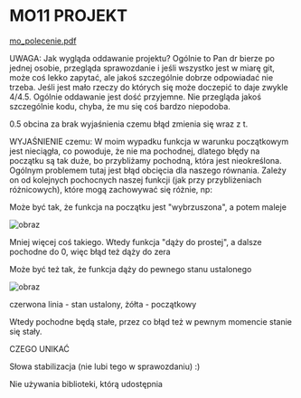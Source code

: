 # MO11 PROJEKT

[mo_polecenie.pdf](https://github.com/Kuboss949/MO11/files/11824493/mo_polecenie.pdf)



UWAGA:
Jak wygląda oddawanie projektu?
Ogólnie to Pan dr bierze po jednej osobie, przegląda sprawozdanie i jeśli wszystko jest w miarę git, może coś lekko zapytać, ale jakoś szczególnie dobrze odpowiadać nie trzeba. 
Jeśli jest mało rzeczy do których się może doczepić to daje zwykle 4/4.5. Ogólnie oddawanie jest dość przyjemne. Nie przegląda jakoś szczególnie kodu, chyba, że mu się coś bardzo niepodoba.

0.5 obcina za brak wyjaśnienia czemu błąd zmienia się wraz z t.

WYJAŚNIENIE czemu:
W moim wypadku funkcja w warunku początkowym jest nieciągła, co powoduje, że nie ma pochodnej, dlatego błędy na początku są tak duże, bo przybliżamy pochodną, która jest nieokreślona. 
Ogólnym problemem tutaj jest błąd obcięcia dla naszego równania. Zależy on od kolejnych pochocnych naszej funkcji (jak przy przybliżeniach różnicowych), które mogą zachowywać się różnie, np:

Może być tak, że funkcja na początku jest "wybrzuszona", a potem maleje

![obraz](https://github.com/Kuboss949/MO11/assets/101654879/b7249935-330b-48d3-8e8b-aa36d048beaa)

Mniej więcej coś takiego. Wtedy funkcja "dąży do prostej", a dalsze pochodne do 0, więc błąd też dąży do zera

Może być też tak, że funkcja dąży do pewnego stanu ustalonego

![obraz](https://github.com/Kuboss949/MO11/assets/101654879/d0e17ab0-ca02-4228-8810-19eb2b0341ca)

czerwona linia - stan ustalony, żółta - początkowy

Wtedy pochodne będą stałe, przez co błąd też w pewnym momencie stanie się stały.

CZEGO UNIKAĆ

Słowa stabilizacja (nie lubi tego w sprawozdaniu) :)

Nie używania biblioteki, którą udostępnia

